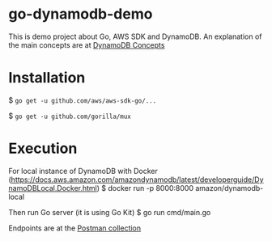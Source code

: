 # go-dynamodb-demo
This is demo project about Go, AWS SDK and DynamoDB. An explanation of the main concepts are at [DynamoDB Concepts](DynamoDB.md)

# Installation
$ `go get -u github.com/aws/aws-sdk-go/...`

$ `go get -u github.com/gorilla/mux`

# Execution
For local instance of DynamoDB with Docker (https://docs.aws.amazon.com/amazondynamodb/latest/developerguide/DynamoDBLocal.Docker.html)
$ docker run -p 8000:8000 amazon/dynamodb-local

Then run Go server (it is using Go Kit)
$ go run cmd/main.go

Endpoints are at the [Postman collection](dynamo-demo.postman_collection.json)

